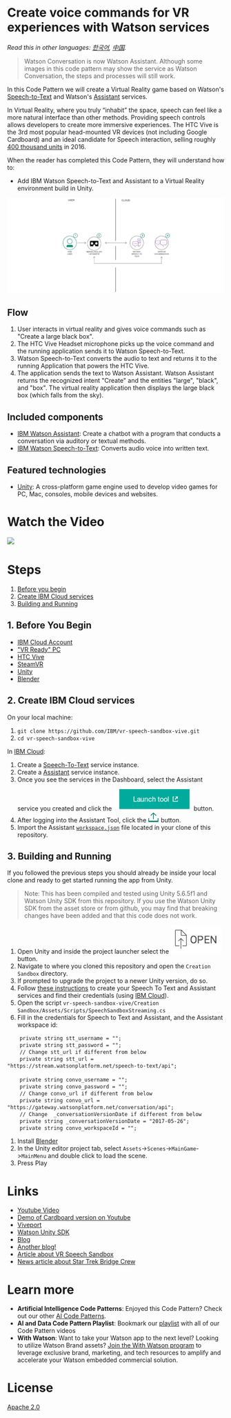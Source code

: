 # Create voice commands for VR experiences with Watson services

*Read this in other languages: [한국어](README-ko.md), [中国](README-cn.md).*

> Watson Conversation is now Watson Assistant. Although some images in this code pattern may show the service as Watson Conversation, the steps and processes will still work.

In this Code Pattern we will create a Virtual Reality game based on Watson's [Speech-to-Text](https://www.ibm.com/watson/developercloud/speech-to-text.html) and Watson's [Assistant](https://www.ibm.com/watson/developercloud/conversation.html) services.

In Virtual Reality, where you truly “inhabit” the space, speech can feel like a more natural interface than other methods. Providing speech controls allows developers to create more immersive experiences. The HTC Vive is the 3rd most popular head-mounted VR devices (not including Google Cardboard) and an ideal candidate for Speech interaction, selling roughly [400 thousand units](http://www.hypergridbusiness.com/2016/11/report-98-of-vr-headsets-sold-this-year-are-for-mobile-phones) in 2016.

When the reader has completed this Code Pattern, they will understand how to:

* Add IBM Watson Speech-to-Text and Assistant to a Virtual Reality environment build in Unity.

![](doc/source/images/architecture.png)

## Flow

1. User interacts in virtual reality and gives voice commands such as "Create a large black box".
2. The HTC Vive Headset microphone picks up the voice command and the running application sends it to Watson Speech-to-Text.
3. Watson Speech-to-Text converts the audio to text and returns it to the running Application that powers the HTC Vive.
4. The application sends the text to Watson Assistant. Watson Assistant returns the recognized intent "Create" and the entities "large", "black", and "box". The virtual reality application then displays the large black box (which falls from the sky).

## Included components

* [IBM Watson Assistant](https://www.ibm.com/watson/developercloud/conversation.html): Create a chatbot with a program that conducts a conversation via auditory or textual methods.
* [IBM Watson Speech-to-Text](https://www.ibm.com/watson/developercloud/speech-to-text.html): Converts audio voice into written text.

## Featured technologies

* [Unity](https://unity3d.com/): A cross-platform game engine used to develop video games for PC, Mac, consoles, mobile devices and websites.

# Watch the Video

[![](https://i.ytimg.com/vi/h5nY3st62Qg/hqdefault.jpg)](https://youtu.be/h5nY3st62Qg)

# Steps

1. [Before you begin](#1-before-you-begin)
2. [Create IBM Cloud services](#2-create-ibm-cloud-services)
3. [Building and Running](#3-building-and-running)

## 1. Before You Begin

* [IBM Cloud Account](http://ibm.biz/Bdimr6)
* ["VR Ready" PC](https://www.vive.com/us/ready/)
* [HTC Vive](https://www.vive.com/us/product/)
* [SteamVR](http://store.steampowered.com/steamvr)
* [Unity](https://unity3d.com/get-unity/download)
* [Blender](https://www.blender.org/)

## 2. Create IBM Cloud services

On your local machine:
1. `git clone https://github.com/IBM/vr-speech-sandbox-vive.git`
2. `cd vr-speech-sandbox-vive`

In [IBM Cloud](https://console.ng.bluemix.net/):

1. Create a [Speech-To-Text](https://console.ng.bluemix.net/catalog/speech-to-text/) service instance.
2. Create a [Assistant](https://console.ng.bluemix.net/catalog/services/conversation/) service instance.
3. Once you see the services in the Dashboard, select the Assistant service you created and click the !["Launch Tool"](/doc/source/images/workspace_launch.png?raw=true) button.
4. After logging into the Assistant Tool, click the !["Import"](/doc/source/images/import_icon.png?raw=true) button.
5. Import the Assistant [`workspace.json`](data/workspace.json) file located in your clone of this repository.

## 3. Building and Running

If you followed the previous steps you should already be inside your local clone and ready to get started running the app from Unity.

> Note: This has been compiled and tested using Unity 5.6.5f1 and Watson Unity SDK from this repository. If you use the Watson Unity SDK from the asset store or from github, you may find that breaking changes have been added and that this code does not work.

1. Open Unity and inside the project launcher select the ![Open](doc/source/images/unity_open.png?raw=true) button.
1. Navigate to where you cloned this repository and open the `Creation Sandbox` directory.
1. If prompted to upgrade the project to a newer Unity version, do so.
1. Follow [these instructions](https://github.com/watson-developer-cloud/unity-sdk#configuring-your-service-credentials) to create your Speech To Text and Assistant services and find their credentials (using [IBM Cloud](https://console.ng.bluemix.net/)).
1. Open the script `vr-speech-sandbox-vive/Creation Sandbox/Assets/Scripts/SpeechSandboxStreaming.cs`
1. Fill in the credentials for Speech to Text and Assistant, and the Assistant workspace id:
```
    private string stt_username = "";
    private string stt_password = "";
    // Change stt_url if different from below
    private string stt_url = "https://stream.watsonplatform.net/speech-to-text/api";

    private string convo_username = "";
    private string convo_password = "";
    // Change convo_url if different from below
    private string convo_url = "https://gateway.watsonplatform.net/conversation/api";
    // Change  _conversationVersionDate if different from below
    private string _conversationVersionDate = "2017-05-26";
    private string convo_workspaceId = "";
```

1. Install [Blender](https://www.blender.org)
1. In the Unity editor project tab, select `Assets`->`Scenes`->`MainGame`->`MainMenu` and double click to load the scene.
1. Press Play

# Links

* [Youtube Video](https://youtu.be/h5nY3st62Qg)
* [Demo of Cardboard version on Youtube](https://www.youtube.com/watch?v=rZFpUpy4y0g)
* [Viveport](https://www.viveport.com/apps/bbde0cff-98c1-4117-acd8-e808ded515ca)
* [Watson Unity SDK](https://github.com/watson-developer-cloud/unity-sdk)
* [Blog](https://developer.ibm.com/code/2017/04/29/easily-set-voice-commands-virtual-reality-watson/)
* [Another blog!](https://developer.ibm.com/code/2017/06/10/create-affordable-virtual-reality-experience-google-cardboard/)
* [Article about VR Speech Sandbox](https://www.techleer.com/articles/385-ibm-watson-to-get-a-new-vr-speech-sandbox-feature/)
* [News article about Star Trek Bridge Crew](https://www.prnewswire.com/news-releases/ibm-and-ubisoft-partner-to-bring-voice-command-with-watson-to-virtual-reality-in-star-trek-bridge-crew-300455924.html)


# Learn more

* **Artificial Intelligence Code Patterns**: Enjoyed this Code Pattern? Check out our other [AI Code Patterns](https://developer.ibm.com/code/technologies/artificial-intelligence/).
* **AI and Data Code Pattern Playlist**: Bookmark our [playlist](https://www.youtube.com/playlist?list=PLzUbsvIyrNfknNewObx5N7uGZ5FKH0Fde) with all of our Code Pattern videos
* **With Watson**: Want to take your Watson app to the next level? Looking to utilize Watson Brand assets? [Join the With Watson program](https://www.ibm.com/watson/with-watson/) to leverage exclusive brand, marketing, and tech resources to amplify and accelerate your Watson embedded commercial solution.

# License

[Apache 2.0](LICENSE)
